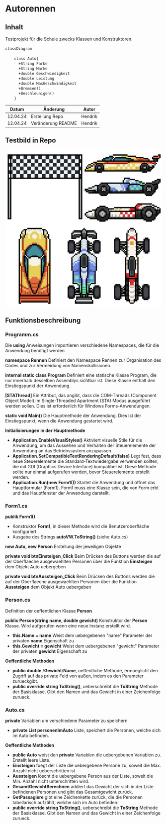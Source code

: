 # Autorennen
## Inhalt
Testprojekt für die Schule zwecks Klassen und Konstruktoren. 

```mermaid
classDiagram

    class Auto{
      +String Farbe
      +String Marke
      +double Geschwindigkeit
      +double Leistung
      +double MaxGeschwindigkeit
      +Bremsen()
      +Beschleunigen()
    }
```

Datum | Änderung | Autor
-- |-- | --
12.04.24 | Erstellung Repo | Hendrik
12.04.24 | Veränderung README | Hendrik

## Testbild in Repo
![Test lokales Bild](image1.jpg)

## Funktionsbeschreibung
### Programm.cs
Die __using__ Anweisungen importieren verschiedene Namespaces, die für die Anwendung benötigt werden

__namespace Rennen__ Definiert den Namespace Rennen zur Organisation des Codes und zur Vermeidung von Namenskollisionen.

__internal static class Program__ Definiert eine statische Klasse Program, die nur innerhalb desselben Assemblys sichtbar ist. Diese Klasse enthält den Einstiegspunkt der Anwendung.

__[STAThread]__ Ein Attribut, das angibt, dass die COM-Threads (Component Object Model) im Single-Threaded Apartment (STA) Modus ausgeführt werden sollen. Dies ist erforderlich für Windows Forms-Anwendungen.

__static void Main()__ Die Hauptmethode der Anwendung. Dies ist der Einstiegspunkt, wenn die Anwendung gestartet wird.

__Initialisierungen in der Hauptmethode__
+ __Application.EnableVisualStyles()__ Aktiviert visuelle Stile für die Anwendung, um das Aussehen und Verhalten der Steuerelemente der Anwendung an das Betriebssystem anzupassen.
+ __Application.SetCompatibleTextRenderingDefault(false)__ Legt fest, dass neue Steuerelemente die Standard-Textwiedergabe verwenden sollten, die mit GDI (Graphics Device Interface) kompatibel ist. Diese Methode sollte nur einmal aufgerufen werden, bevor Steuerelemente erstellt werden.
+ __Application.Run(new Form1())__ Startet die Anwendung und öffnet das Hauptformular (Form1). Form1 muss eine Klasse sein, die von Form erbt und das Hauptfenster der Anwendung darstellt.

### Form1.cs
__publik Form1()__
+ Konstruktor __Form1__, in dieser Methode wird die Benutzeroberfläche konfiguriert  
+ Ausgabe des Strings __autoVW.ToString()__ (siehe Auto.cs)

__new Auto, new Person__ Erstellung der jeweiligen Objekte

__private void btnEinsteigen_Click__ Beim Drücken des Buttons werden die auf der Oberflaeche ausgewaehlten Personen über die Funktion __Einsteigen__ dem Objekt Auto uebergeben

__private void btnAussteigen_Click__ Beim Drücken des Buttons werden die auf der Oberflaeche ausgewaehlten Personen über die Funktion __Aussteigen__ dem Objekt Auto uebergeben 

### Person.cs
Definition der oeffentlichen Klasse __Person__

__public Person(string name, double gewicht)__ Konstruktor der __Person__ Klasse. Wird aufgerufen wenn eine neue Instanz erstellt wird.
+ __this.Name = name__ Weist dem uebergebenen "name" Parameter der privaten __name__ Eigenschaft zu
+ __this.Gewicht = gewicht__ Weist dem uebergebenen "gewicht" Parameter der privaten __gewicht__ Eigenschaft zu

__Oeffentliche Methoden__
+ __public double__ /__Gewicht__/__Name__, oeffentliche Methode, ermoeglicht den Zugriff auf das private Feld von außen, indem es den Parameter zurueckgibt.
+ __public override string ToString()__,  ueberschreibt die __ToString__ Methode der Basisklasse. Gibt den Namen und das Gewicht in einer Zeichenfolge zurueck.

### Auto.cs
__private__ Variablen um verschiedene Parameter zu speichern
+ __private List<Person> personenImAuto__ Liste, speichert die Personen, welche sich im Auto befinden.

__Oeffentliche Methoden__
+ __public Auto__ weist den __private__ Variablen die uebergebenen Variablen zu. Erstellt leere Liste.
+ __Einsteigen__ fuegt der Liste die uebergebene Persone zu, soweit die Max. Anzahl nicht ueberschritten ist
+ __Aussteigen__ löscht die uebergebene Person aus der Liste, soweit die Min. Anzahl nicht unterschritten wird.
+ __GesamtGewichtBerechnen__ addiert das Gewicht der sich in der Liste befindenen Personen und gibt das Gesamtgewicht zurück.
+ __GetPassagiere__ gibt eine Zeichenkette zurück, die die Personen tabellarisch aufzählt, welche sich im Auto befinden.
+ __public override string ToString()__,  ueberschreibt die __ToString__ Methode der Basisklasse. Gibt den Namen und das Gewicht in einer Zeichenfolge zurueck.






